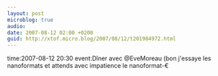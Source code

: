 ```yaml
---
layout: post
microblog: true
audio: 
date: 2007-08-12 02:00 +0200
guid: http://xtof.micro.blog/2007/08/12/t201984972.html
---
```

time:2007-08-12 20:30 event:Dîner avec @EveMoreau (bon j'essaye les nanoformats et attends avec impatience le nanoformat-€
